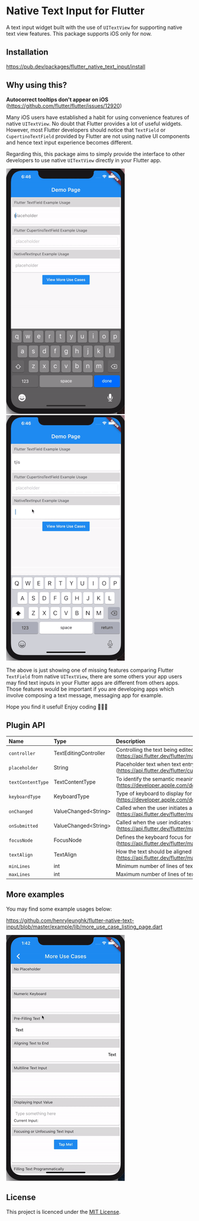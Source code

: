 # Native Text Input for Flutter

A text input widget built with the use of `UITextView` for supporting native text view features. This package supports iOS only for now.

## Installation

https://pub.dev/packages/flutter_native_text_input/install

## Why using this?

**Autocorrect tooltips don't appear on iOS**
(https://github.com/flutter/flutter/issues/12920)

Many iOS users have established a habit for using convenience features of native `UITextView`. No doubt that Flutter provides a lot of useful widgets. However, most Flutter developers should notice that `TextField` or `CupertinoTextField` provided by Flutter are not using native UI components and hence text input experience becomes different.

Regarding this, this package aims to simply provide the interface to other developers to use native `UITextView` directly in your Flutter app.

![](demo/flutter-textfield.gif)
![](demo/native-textview.gif)

The above is just showing one of missing features comparing Flutter `TextField` from native `UITextView`, there are some others your app users may find text inputs in your Flutter apps are different from others apps. Those features would be important if you are developing apps which involve composing a text message, messaging app for example.

Hope you find it useful! Enjoy coding 🎉🎉🎉

## Plugin API

| Name            | Type          | Description                    | Default                  |
|:----------------|:--------------|:-------------------------------|:-------------------------|
| `controller`      | TextEditingController  | Controlling the text being edited (https://api.flutter.dev/flutter/material/TextField/controller.html) | null |
| `placeholder`     | String                 | Placeholder text when text entry is empty (https://api.flutter.dev/flutter/cupertino/CupertinoTextField/placeholder.html) | null |
| `textContentType` | TextContentType        | To identify the semantic meaning expected for a text-entry area (https://developer.apple.com/documentation/uikit/uitextcontenttype) | null |
| `keyboardType`    | KeyboardType           | Type of keyboard to display for a given text-based view (https://developer.apple.com/documentation/uikit/uikeyboardtype) | KeyboardType.defaultType |
| `onChanged`       | ValueChanged\<String>  | Called when the user initiates a change to text entry (https://api.flutter.dev/flutter/material/TextField/onChanged.html) | null |
| `onSubmitted`     | ValueChanged\<String>  | Called when the user indicates that they are done editing the text in the field (https://api.flutter.dev/flutter/material/TextField/onSubmitted.html) | null |
| `focusNode`       | FocusNode              | Defines the keyboard focus for this widget (https://api.flutter.dev/flutter/material/TextField/focusNode.html) | null |
| `textAlign`       | TextAlign              | How the text should be aligned horizontally (https://api.flutter.dev/flutter/material/TextField/textAlign.html) | TextAlign.start |
| `minLines`        | int                    | Minimum number of lines of text input widget | 1 |
| `maxLines`        | int                    | Maximum number of lines of text input body, 0 for no limit | 1 |

## More examples

You may find some example usages below:

https://github.com/henryleunghk/flutter-native-text-input/blob/master/example/lib/more_use_case_listing_page.dart

![](demo/more-examples.gif)

## License

This project is licenced under the [MIT License](https://opensource.org/licenses/mit-license.html).
